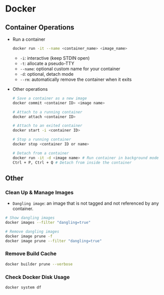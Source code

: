 # Docker

## Container Operations

- Run a container

  ```bash
  docker run -it --name <container_name> <image_name>
  ```

  - `-i`: interactive (keep STDIN open)
  - `-t`: allocate a pseudo-TTY
  - `--name`: optional custom name for your container
  - `-d`: optional, detach mode
  - `--rm`: automatically remove the container when it exits

- Other operations

  ```bash
  # Save a container as a new image
  docker commit <container ID> <image name>

  # Attach to a running container
  docker attach <container ID>

  # Attach to an exited container
  docker start -i <container ID>

  # Stop a running container
  docker stop <container ID or name>

  # Detach from a container
  docker run -it -d <image name> # Run container in background mode
  Ctrl + P, Ctrl + Q # Detach from inside the container
  ```

## Other

### Clean Up & Manage Images

- `Dangling image`: an image that is not tagged and not referenced by any container.

```bash
# Show dangling images
docker images --filter "dangling=true"

# Remove dangling images
docker image prune -f
docker image prune --filter "dangling=true"
```

### Remove Build Cache

```bash
docker builder prune --verbose
```

### Check Docker Disk Usage

```bash
docker system df
```
